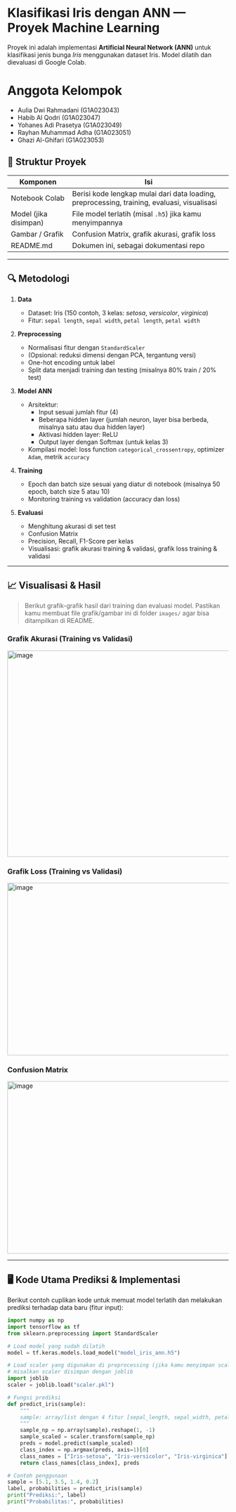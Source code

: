 # Klasifikasi Iris dengan ANN — Proyek Machine Learning

Proyek ini adalah implementasi **Artificial Neural Network (ANN)** untuk klasifikasi jenis bunga *Iris* menggunakan dataset Iris. Model dilatih dan dievaluasi di Google Colab.  

# Anggota Kelompok
- Aulia Dwi Rahmadani   (G1A023043)
- Habib Al Qodri        (G1A023047)
- Yohanes Adi Prasetya  (G1A023049) 
- Rayhan Muhammad Adha  (G1A023051) 
- Ghazi Al-Ghifari      (G1A023053)

## 📂 Struktur Proyek

| Komponen | Isi |
|---|---|
| Notebook Colab | Berisi kode lengkap mulai dari data loading, preprocessing, training, evaluasi, visualisasi |
| Model (jika disimpan) | File model terlatih (misal `.h5`) jika kamu menyimpannya |
| Gambar / Grafik | Confusion Matrix, grafik akurasi, grafik loss |
| README.md | Dokumen ini, sebagai dokumentasi repo |

---

## 🔍 Metodologi

1. **Data**  
   - Dataset: Iris (150 contoh, 3 kelas: *setosa*, *versicolor*, *virginica*)  
   - Fitur: `sepal length`, `sepal width`, `petal length`, `petal width`

2. **Preprocessing**  
   - Normalisasi fitur dengan `StandardScaler`  
   - (Opsional: reduksi dimensi dengan PCA, tergantung versi)  
   - One-hot encoding untuk label  
   - Split data menjadi training dan testing (misalnya 80% train / 20% test)

3. **Model ANN**  
   - Arsitektur:  
     - Input sesuai jumlah fitur (4)  
     - Beberapa hidden layer (jumlah neuron, layer bisa berbeda, misalnya satu atau dua hidden layer)  
     - Aktivasi hidden layer: ReLU  
     - Output layer dengan Softmax (untuk kelas 3)  
   - Kompilasi model: loss function `categorical_crossentropy`, optimizer `Adam`, metrik `accuracy`

4. **Training**  
   - Epoch dan batch size sesuai yang diatur di notebook (misalnya 50 epoch, batch size 5 atau 10)  
   - Monitoring training vs validation (accuracy dan loss)

5. **Evaluasi**  
   - Menghitung akurasi di set test  
   - Confusion Matrix  
   - Precision, Recall, F1-Score per kelas  
   - Visualisasi: grafik akurasi training & validasi, grafik loss training & validasi

---

## 📈 Visualisasi & Hasil

> Berikut grafik-grafik hasil dari training dan evaluasi model. Pastikan kamu membuat file grafik/gambar ini di folder `images/` agar bisa ditampilkan di README.

### Grafik Akurasi (Training vs Validasi)

<img width="505" height="470" alt="image" src="https://github.com/user-attachments/assets/9294de43-c6dd-4a7f-ad3a-336cebae130d" />

### Grafik Loss (Training vs Validasi)

<img width="536" height="393" alt="image" src="https://github.com/user-attachments/assets/086392c4-40f3-4c12-a260-eba70e756265" />

### Confusion Matrix

<img width="536" height="393" alt="image" src="https://github.com/user-attachments/assets/c0b39e7c-071d-4c07-8978-e5a7ec83b1e5" />

---

## 🖥️ Kode Utama Prediksi & Implementasi

Berikut contoh cuplikan kode untuk memuat model terlatih dan melakukan prediksi terhadap data baru (fitur input):

```python
import numpy as np
import tensorflow as tf
from sklearn.preprocessing import StandardScaler

# Load model yang sudah dilatih
model = tf.keras.models.load_model("model_iris_ann.h5")

# Load scaler yang digunakan di preprocessing (jika kamu menyimpan scaler)
# misalkan scaler disimpan dengan joblib
import joblib
scaler = joblib.load("scaler.pkl")

# Fungsi prediksi
def predict_iris(sample):
    """
    sample: array/list dengan 4 fitur [sepal_length, sepal_width, petal_length, petal_width]
    """
    sample_np = np.array(sample).reshape(1, -1)
    sample_scaled = scaler.transform(sample_np)
    preds = model.predict(sample_scaled)
    class_index = np.argmax(preds, axis=1)[0]
    class_names = ["Iris-setosa", "Iris-versicolor", "Iris-virginica"]
    return class_names[class_index], preds

# Contoh penggunaan
sample = [5.1, 3.5, 1.4, 0.2]
label, probabilities = predict_iris(sample)
print("Prediksi:", label)
print("Probabilitas:", probabilities)

